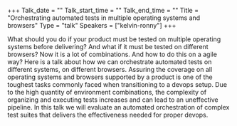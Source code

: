 +++
Talk_date = ""
Talk_start_time = ""
Talk_end_time = ""
Title = "Orchestrating automated tests in multiple operating systems and browsers"
Type = "talk"
Speakers = ["kelvin-ronny"]
+++

What should you do if your product must be tested on multiple operating systems before delivering? And what if it must be tested on different browsers? Now it is a lot of combinations. And how to do this on a agile way? Here is a talk about how we can orchestrate automated tests on different systems, on different browsers. Assuring the coverage on all operating systems and browsers supported by a product is one of the toughest tasks commonly faced when transitioning to a devops setup. Due to the high quantity of environment combinations, the complexity of organizing and executing tests increases and can lead to an uneffective pipeline. In this talk we will evaluate an automated orchestration of complex test suites that delivers the effectiveness needed for proper devops.